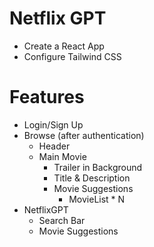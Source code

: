 # Netflix GPT

- Create a React App
- Configure Tailwind CSS

# Features
- Login/Sign Up
- Browse (after authentication)
    - Header
    - Main Movie
        - Trailer in Background
        - Title & Description
        - Movie Suggestions
            - MovieList * N
- NetflixGPT
    - Search Bar
    - Movie Suggestions
    